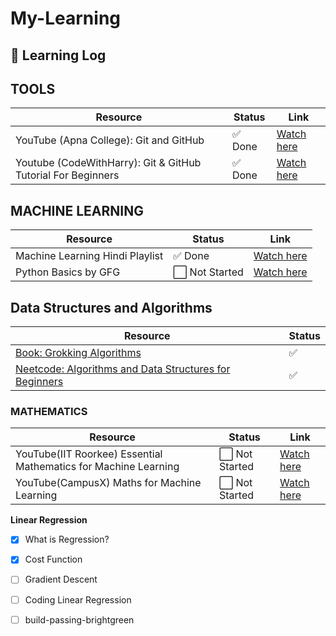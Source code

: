 # My-Learning

## 📘 Learning Log

## TOOLS
| Resource | Status | Link |
|---------|--------|------|
| YouTube (Apna College): Git and GitHub | ✅ Done | [Watch here](https://youtu.be/Ez8F0nW6S-w?si=BxaTN4UrVI4-GpkS) |
| Youtube (CodeWithHarry): Git & GitHub Tutorial For Beginners | ✅ Done | [Watch here](https://youtu.be/gwWKnnCMQ5c?si=YIMgo_aXRtkUTI3_) |


## MACHINE LEARNING

| Resource | Status | Link |
|---------|--------|------|
| Machine Learning Hindi Playlist | ✅ Done | [Watch here](https://youtube.com/playlist?list=PLKnIA16_Rmvbr7zKYQuBfsVkjoLcJgxHH&si=rjqH1lcYjAVJEfaN) |
| Python Basics by GFG | ⬜ Not Started | [Watch here](#) |

## Data Structures and Algorithms

|Resource|Status|
|---|---|
|[Book: Grokking Algorithms](https://www.manning.com/books/grokking-algorithms)|✅|
|[Neetcode: Algorithms and Data Structures for Beginners](https://neetcode.io/courses/dsa-for-beginners/0)|✅|

### MATHEMATICS

| Resource | Status | Link |
|---------|--------|------|
| YouTube(IIT Roorkee) Essential Mathematics for Machine Learning| ⬜ Not Started |[Watch here](https://youtube.com/playlist?list=PLLy_2iUCG87D1CXFxE-SxCFZUiJzQ3IvE&si=ZOghE6IqVUCGKu-F) |
| YouTube(CampusX) Maths for Machine Learning| ⬜ Not Started |[Watch here](https://youtube.com/playlist?list=PLKnIA16_RmvbYFaaeLY28cWeqV-3vADST&si=W4vHFmw5DOjdy4dQ)|


**Linear Regression**
- [x] What is Regression?
- [x] Cost Function
- [ ] Gradient Descent
- [ ] Coding Linear Regression

- [ ] build-passing-brightgreen
